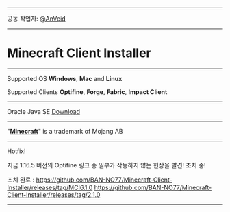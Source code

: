 ___

공동 작업자: [@AnVeid](https://github.com/AnVeid)

---

# **Minecraft Client Installer**

---

Supported OS **Windows**, **Mac** and **Linux**

Supported Clients **Optifine**, **Forge**, **Fabric**, **Impact Client**

---

Oracle Java SE [Download](http://www.m-c-i.kro.kr/)

---

"[**Minecraft**](https://www.minecraft.net)" is a trademark of Mojang AB

---

Hotfix! 

지금 1.16.5 버전의 Optifine 링크 중 일부가 작동하지 않는 현상을 발견! 조치 중!

조치 완료 : https://github.com/BAN-NO77/Minecraft-Client-Installer/releases/tag/MCI6.1.0
https://github.com/BAN-NO77/Minecraft-Client-Installer/releases/tag/2.1.0

___
